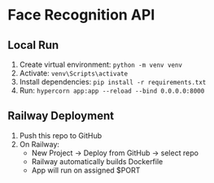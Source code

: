 # Face Recognition API

## Local Run
1. Create virtual environment: `python -m venv venv`
2. Activate: `venv\Scripts\activate`
3. Install dependencies: `pip install -r requirements.txt`
4. Run: `hypercorn app:app --reload --bind 0.0.0.0:8000`

## Railway Deployment
1. Push this repo to GitHub
2. On Railway:
   - New Project → Deploy from GitHub → select repo
   - Railway automatically builds Dockerfile
   - App will run on assigned $PORT
